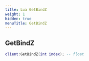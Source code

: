 ```yaml
---
title: Lua GetBindZ
weight: 1
hidden: true
menuTitle: GetBindZ
---
```

## GetBindZ
```lua
client:GetBindZ(int index); -- float
```